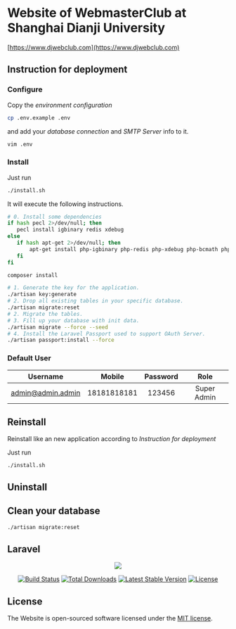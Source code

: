 # Website of WebmasterClub at Shanghai Dianji University

[https://www.djwebclub.com](https://www.djwebclub.com)

## Instruction for deployment

### Configure

Copy the *environment configuration*

```bash
cp .env.example .env
```

and add your *database connection* and *SMTP Server* info to it.

```bash
vim .env
```

### Install

Just run

```bash
./install.sh
```

It will execute the following instructions.

```bash
# 0. Install some dependencies
if hash pecl 2>/dev/null; then
   pecl install igbinary redis xdebug
else
   if hash apt-get 2>/dev/null; then
       apt-get install php-igbinary php-redis php-xdebug php-bcmath php-mbstring
   fi
fi

composer install

# 1. Generate the key for the application.
./artisan key:generate
# 2. Drop all existing tables in your specific database.
./artisan migrate:reset
# 2. Migrate the tables.
# 3. Fill up your database with init data.
./artisan migrate --force --seed
# 4. Install the Laravel Passport used to support OAuth Server.
./artisan passport:install --force
```


### Default User

|     Username      |   Mobile  | Password |    Role     | 
|:-----------------:|:---------:|:--------:|:-----------:|
| admin@admin.admin |18181818181|  123456  | Super Admin |

## Reinstall

Reinstall like an new application according to *Instruction for deployment*

Just run

```shell
./install.sh
```

## Uninstall

## Clean your database

```bash
./artisan migrate:reset
```

## Laravel

<p align="center"><img src="https://laravel.com/assets/img/components/logo-laravel.svg"></p>

<p align="center">
<a href="https://travis-ci.org/laravel/framework"><img src="https://travis-ci.org/laravel/framework.svg" alt="Build Status"></a>
<a href="https://packagist.org/packages/laravel/framework"><img src="https://poser.pugx.org/laravel/framework/d/total.svg" alt="Total Downloads"></a>
<a href="https://packagist.org/packages/laravel/framework"><img src="https://poser.pugx.org/laravel/framework/v/stable.svg" alt="Latest Stable Version"></a>
<a href="https://packagist.org/packages/laravel/framework"><img src="https://poser.pugx.org/laravel/framework/license.svg" alt="License"></a>
</p>

## License

The Website is open-sourced software licensed under the [MIT license](https://opensource.org/licenses/MIT).
